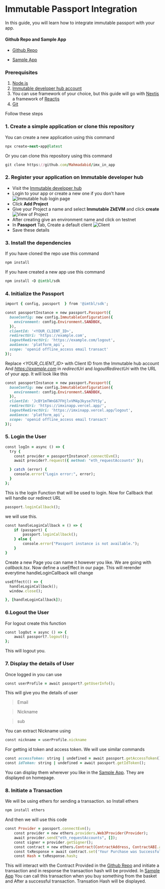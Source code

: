 # Immutable Passport Integration
In this guide, you will learn how to integrate immutable passport with your app.
#### Github Repo and Sample App
* [Github Repo](https://github.com/Mahmadabid/imx_in_app)

* [Sample App](https://imxinapp.vercel.app/)
### Prerequisites 
1. [Node.js](https://nodejs.org/)
2. [Immutable developer hub account](https://hub.immutable.com/)
3. You can use framework of your choice, but this guide will go with [Nextjs](https://nextjs.org/) a framework of [Reactjs](https://react.dev/)
4. [Git](https://git-scm.com/)

Follow these steps
### 1. Create a simple application or clone this repository 
You can create a new application using this command


```ruby 
npx create-next-app@latest
```
Or you can clone this repository using this command
```ruby
git clone https://github.com/Mahmadabid/imx_in_app
```

### 2. Register your application on Immutable developer hub
* Visit the [Immutable developer hub](https://hub.immutable.com/)
* Login to your app or create a new one if you don't have
![Immutable hub login page](https://github.com/Mahmadabid/imx_in_app/blob/main/images/immutablehub.png)
* Click **Add Project**
* Give your Project a name and select **Immutable ZkEVM** and click **create**
![View of Project](https://github.com/Mahmadabid/imx_in_app/blob/main/images/project.png)
* After creating give an environment name and click on testnet
* In **Passport** Tab, Create a default client
![Client](https://github.com/Mahmadabid/imx_in_app/blob/main/images/client.png)
* Save these details

### 3. Install the dependencies
If you have cloned the repo use this command
```ruby
npm install
```
If you have created a new app use this command
```ruby
npm install -D @imtbl/sdk
```

### 4. Initialize the Passport
```ruby
import { config, passport  } from '@imtbl/sdk';

const passportInstance = new passport.Passport({
  baseConfig: new config.ImmutableConfiguration({
    environment: config.Environment.SANDBOX,
  }),
  clientId: '<YOUR_CLIENT_ID>',
  redirectUri: 'https://example.com',
  logoutRedirectUri: 'https://example.com/logout',
  audience: 'platform_api',
  scope: 'openid offline_access email transact'
});
```
Replace *<YOUR_CLIENT_ID>* with Client ID from the Immutable hub account
And *https://example.com* in *redirectUri* and *logoutRedirectUri* with the URL of your app. It will look like this
```ruby
const passportInstance = new passport.Passport({
  baseConfig: new config.ImmutableConfiguration({
    environment: config.Environment.SANDBOX,
  }),
  clientId: 'JcBY1mTWnG67FHjlvVM4p3kyse7VtSy',
  redirectUri: 'https://imxinapp.vercel.app/',
  logoutRedirectUri: 'https://imxinapp.vercel.app/logout',
  audience: 'platform_api',
  scope: 'openid offline_access email transact'
});
```
### 5. Login the User
```ruby
const logIn = async () => {
  try {
    const provider = passportInstance?.connectEvm();
    await provider?.request({ method: "eth_requestAccounts" });

  } catch (error) {
    console.error("Login error:", error);
  }
};
```
This is the login Function that will be used to login.
Now for Callback that will handle our redirect URL
```ruby
passport.loginCallback();
```
we will use this. 
```ruby
const handleLoginCallback = () => {
    if (passport) {
        passport.loginCallback();
    } else {
        console.error("Passport instance is not available.");
    }
}
```
Create a new Page you can name it however you like. We are going with *callback.tsx*.
Now define a useEffect in our page. This will rerender everytime handleLoginCallback will change
```ruby
useEffect(() => {
  handleLoginCallback();
  window.close();

}, [handleLoginCallback]);
```

### 6.Logout the User
For logout create this function
```ruby
const logOut = async () => {
    await passport?.logout();
};
```
This will logout you.
### 7. Display the details of User
Once logged in you can use 
```ruby
const userProfile = await passport?.getUserInfo();
```
This will give you the details of user
> Email

> Nickname

> sub

You can extract Nickname using
```ruby
const nickname = userProfile.nickname
```
For getting  id token and access token. We will use similar commands
```ruby
const accessToken: string | undefined = await passport.getAccessToken();
const idToken: string | undefined = await passport.getIdToken();
```
You can display them wherever you like in the [Sample App](https://imxinapp.vercel.app/). They are displayed on homepage.

### 8. Initiate a Transaction
We will be using ethers for sending a transaction. 
so Install ethers
```ruby
npm install ethers
```
And then we will use this code
```ruby
const Provider = passport.connectEvm();
    const provider = new ethers.providers.Web3Provider(Provider);
    await provider.send("eth_requestAccounts", []);
    const signer = provider.getSigner();
    const contract = new ethers.Contract(ContractAddress, ContractABI.abi, signer);
    const txResponse = await contract.set('Your Purchase was Successful');
    const Hash = txResponse.hash;
```

This will interact with the Contract Provided in the [Github Repo](https://github.com/Mahmadabid/imx_in_app/blob/main/src/components/basket/Basket.tsx) and initiate a transaction and in response the transaction hash will be provided.
In [Sample App](https://imxinapp.vercel.app/) You can call this transaction when you buy something from the basket and After a successful transaction. Transation Hash will be displayed.
